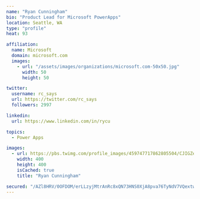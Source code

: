 ```yaml
---
name: "Ryan Cunningham"
bio: "Product Lead for Microsoft PowerApps"
location: Seattle, WA
type: "profile"
heat: 93

affiliation:
  name: Microsoft
  domain: microsoft.com
  images:
    - url: "/assets/images/organizations/microsoft.com-50x50.jpg"
      width: 50
      height: 50

twitter:
  username: rc_says
  url: https://twitter.com/rc_says
  followers: 2997

linkedin:
  url: https://www.linkedin.com/in/rycu

topics:
  - Power Apps

images:
  - url: https://pbs.twimg.com/profile_images/459747717862805504/CJIGZejd_400x400.png
    width: 400
    height: 400
    isCached: true
    title: "Ryan Cunningham"

secured: "/AZl8HRV/0OFDOM/erLLzyjMtrAnRc8xQN73HNS0XjA8pva76TyNdV7VQextwDtc9z84PgHMNpTl8jnffxr2o7N2CEXgc448Mp6RsiCdBpe5rRSQeU3SP5MnqFCyWVcmNiN8FacHvn4vqXcjbOml9/tsijr0lKPm9zDvqmODfblM6xPNRDyLGTOaQHun+Hcan0ziz/u2wMY1vxmk8o2QFKTltGBcQdIEN1qUx7S/PHxlflDvW8gpekZXx+d6wPzAIBU18mmCbrEstRA5zLeMU55nbN7/t1+2XlQnezdWjdkrDoJDOM/3qhHyXFaUmeSYvDrNIp23vt0jF0nFgjwPM9dUIx8LAoH72vETRHbLjSC0dhJ3mAuiNPoSNmk3g5Lz0KqSx+zKfs99mOk5uqEU5R6iINWcDsT3YQcHwUUMGs4=;joQHAHwwJFUc4KlPMX9iZg=="
---
```


